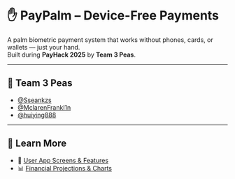 # ✋ PayPalm – Device-Free Payments

A palm biometric payment system that works without phones, cards, or wallets — just your hand.  
Built during **PayHack 2025** by **Team 3 Peas**.

---

## 👥 Team 3 Peas

- [@Sseankzs](https://github.com/Sseankzs)  
- [@MclarenFrankl1n](https://github.com/MclarenFrankl1n)  
- [@huiying888](https://github.com/huiying888)

---

## 📖 Learn More

- 📱 [User App Screens & Features](./paypalm_mobile/README.md)  
- 📊 [Financial Projections & Charts](./Paypalm_Financial_Projections/README.md)
